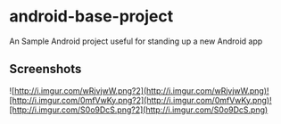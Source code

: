 # android-base-project
An Sample Android project useful for standing up a new Android app

## Screenshots


![http://i.imgur.com/wRjvjwW.png?2](http://i.imgur.com/wRjvjwW.png)![http://i.imgur.com/0mfVwKy.png?2](http://i.imgur.com/0mfVwKy.png)![http://i.imgur.com/S0o9DcS.png?2](http://i.imgur.com/S0o9DcS.png)
